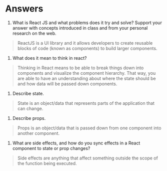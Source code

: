 # Answers

1. What is React JS and what problems does it try and solve? Support your answer with concepts introduced in class and from your personal research on the web.

> ReactJS is a UI library and it allows developers to create reusable blocks of code (known as components) to build larger components.

1. What does it mean to think in react?

> Thinking in React means to be able to break things down into components and visualize the component hierarchy. That way, you are able to have an understanding about where the state should be and how data will be passed down components.

1. Describe state.

> State is an object/data that represents parts of the application that can change.

1. Describe props.

> Props is an object/data that is passed down from one component into another component.

1. What are side effects, and how do you sync effects in a React component to state or prop changes?

> Side effects are anything that affect something outside the scope of the function being executed.
